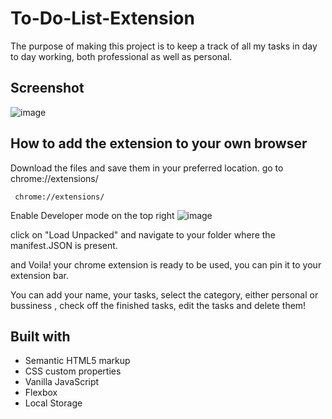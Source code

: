 # To-Do-List-Extension

 The purpose of making this project is to keep a track of all my tasks in day to day working, both professional as well as personal.


## Screenshot

![image](https://user-images.githubusercontent.com/88542309/172653624-0c0c4d6e-f507-4bf5-af68-7d4618b0fed8.png)


## How to add the extension to your own browser

Download the files and save them in your preferred location. go to chrome://extensions/

     chrome://extensions/

Enable Developer mode on the top right
![image](https://user-images.githubusercontent.com/88542309/172653711-9476ded7-e879-423d-aae6-e51b10148f55.png)


click on "Load Unpacked" and navigate to your folder where the manifest.JSON is present.

and Voila! your chrome extension is ready to be used, you can pin it to your extension bar.

You can add your name, your tasks, select the category, either personal or bussiness , check off the finished tasks, edit the tasks and delete them!

## Built with

 - Semantic HTML5 markup
 - CSS custom properties
 - Vanilla JavaScript
 - Flexbox
 - Local Storage
 

